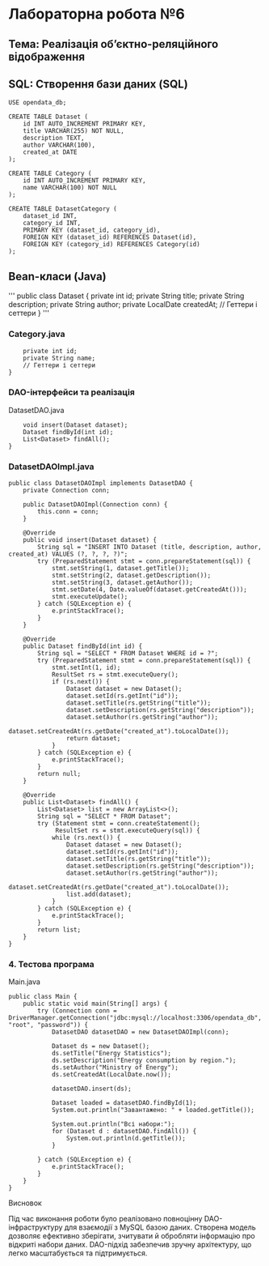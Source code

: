 # Лабораторна робота №6

## Тема: Реалізація об’єктно-реляційного відображення


## SQL: Створення бази даних (SQL)

```CREATE DATABASE IF NOT EXISTS opendata_db;
USE opendata_db;

CREATE TABLE Dataset (
    id INT AUTO_INCREMENT PRIMARY KEY,
    title VARCHAR(255) NOT NULL,
    description TEXT,
    author VARCHAR(100),
    created_at DATE
);

CREATE TABLE Category (
    id INT AUTO_INCREMENT PRIMARY KEY,
    name VARCHAR(100) NOT NULL
);

CREATE TABLE DatasetCategory (
    dataset_id INT,
    category_id INT,
    PRIMARY KEY (dataset_id, category_id),
    FOREIGN KEY (dataset_id) REFERENCES Dataset(id),
    FOREIGN KEY (category_id) REFERENCES Category(id)
);
```

## Bean-класи (Java)
'''
public class Dataset {
    private int id;
    private String title;
    private String description;
    private String author;
    private LocalDate createdAt;
    // Геттери і сеттери
}
'''
### Category.java

```public class Category {
    private int id;
    private String name;
    // Геттери і сеттери
}
```

### DAO-інтерфейси та реалізація

DatasetDAO.java

```public interface DatasetDAO {
    void insert(Dataset dataset);
    Dataset findById(int id);
    List<Dataset> findAll();
}
```
### DatasetDAOImpl.java
```
public class DatasetDAOImpl implements DatasetDAO {
    private Connection conn;

    public DatasetDAOImpl(Connection conn) {
        this.conn = conn;
    }

    @Override
    public void insert(Dataset dataset) {
        String sql = "INSERT INTO Dataset (title, description, author, created_at) VALUES (?, ?, ?, ?)";
        try (PreparedStatement stmt = conn.prepareStatement(sql)) {
            stmt.setString(1, dataset.getTitle());
            stmt.setString(2, dataset.getDescription());
            stmt.setString(3, dataset.getAuthor());
            stmt.setDate(4, Date.valueOf(dataset.getCreatedAt()));
            stmt.executeUpdate();
        } catch (SQLException e) {
            e.printStackTrace();
        }
    }

    @Override
    public Dataset findById(int id) {
        String sql = "SELECT * FROM Dataset WHERE id = ?";
        try (PreparedStatement stmt = conn.prepareStatement(sql)) {
            stmt.setInt(1, id);
            ResultSet rs = stmt.executeQuery();
            if (rs.next()) {
                Dataset dataset = new Dataset();
                dataset.setId(rs.getInt("id"));
                dataset.setTitle(rs.getString("title"));
                dataset.setDescription(rs.getString("description"));
                dataset.setAuthor(rs.getString("author"));
                dataset.setCreatedAt(rs.getDate("created_at").toLocalDate());
                return dataset;
            }
        } catch (SQLException e) {
            e.printStackTrace();
        }
        return null;
    }

    @Override
    public List<Dataset> findAll() {
        List<Dataset> list = new ArrayList<>();
        String sql = "SELECT * FROM Dataset";
        try (Statement stmt = conn.createStatement();
             ResultSet rs = stmt.executeQuery(sql)) {
            while (rs.next()) {
                Dataset dataset = new Dataset();
                dataset.setId(rs.getInt("id"));
                dataset.setTitle(rs.getString("title"));
                dataset.setDescription(rs.getString("description"));
                dataset.setAuthor(rs.getString("author"));
                dataset.setCreatedAt(rs.getDate("created_at").toLocalDate());
                list.add(dataset);
            }
        } catch (SQLException e) {
            e.printStackTrace();
        }
        return list;
    }
}
```

### 4. Тестова програма
Main.java
```
public class Main {
    public static void main(String[] args) {
        try (Connection conn = DriverManager.getConnection("jdbc:mysql://localhost:3306/opendata_db", "root", "password")) {
            DatasetDAO datasetDAO = new DatasetDAOImpl(conn);

            Dataset ds = new Dataset();
            ds.setTitle("Energy Statistics");
            ds.setDescription("Energy consumption by region.");
            ds.setAuthor("Ministry of Energy");
            ds.setCreatedAt(LocalDate.now());

            datasetDAO.insert(ds);

            Dataset loaded = datasetDAO.findById(1);
            System.out.println("Завантажено: " + loaded.getTitle());

            System.out.println("Всі набори:");
            for (Dataset d : datasetDAO.findAll()) {
                System.out.println(d.getTitle());
            }

        } catch (SQLException e) {
            e.printStackTrace();
        }
    }
}
```

Висновок

Під час виконання роботи було реалізовано повноцінну DAO-інфраструктуру для взаємодії з MySQL базою даних. Створена модель дозволяє ефективно зберігати, зчитувати й обробляти інформацію про відкриті набори даних. DAO-підхід забезпечив зручну архітектуру, що легко масштабується та підтримується.
